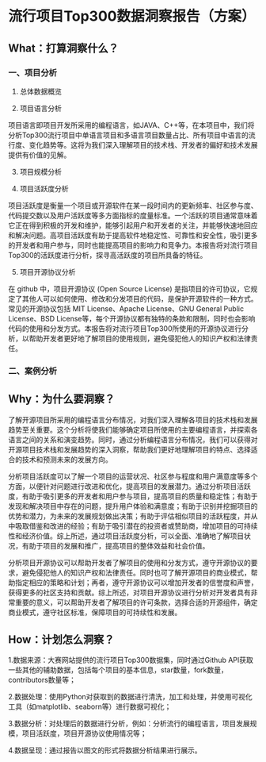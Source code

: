 # 流行项目Top300数据洞察报告（方案）
## What：打算洞察什么？
### 一、项目分析
1. 总体数据概览

2. 项目语言分析

项目语言即项目开发所采用的编程语言，如JAVA、C++等，在本项目中，我们将分析Top300流行项目中单语言项目和多语言项目数量占比、所有项目中语言的流行度、变化趋势等。这将为我们深入理解项目的技术栈、开发者的偏好和技术发展提供有价值的见解。

3. 项目规模分析

4. 项目活跃度分析

项目活跃度是衡量一个项目或开源软件在某一段时间内的更新频率、社区参与度、代码提交数以及用户活跃度等多方面指标的度量标准。一个活跃的项目通常意味着它正在得到积极的开发和维护，能够引起用户和开发者的关注，并能够快速地回应和解决问题。高项目活跃度有助于提高软件地稳定性、可靠性和安全性，吸引更多的开发者和用户参与，同时也能提高项目的影响力和竞争力。本报告将对流行项目Top300的活跃度进行分析，探寻高活跃度的项目所具备的特征。

5. 项目开源协议分析

在 github 中，项目开源协议 (Open Source License) 是指项目的许可协议，它规定了其他人可以如何使用、修改和分发项目的代码，是保护开源软件的一种方式。常见的开源协议包括 MIT License、Apache License、GNU General Public License、BSD License等，每个开源协议都有独特的条款和限制，同时也会影响代码的使用和分发方式。本报告将对流行项目Top300所使用的开源协议进行分析，以帮助开发者更好地了解项目的使用规则，避免侵犯他人的知识产权和法律责任。

### 二、案例分析

## Why：为什么要洞察？


了解开源项目所采用的编程语言分布情况，对我们深入理解各项目的技术栈和发展趋势至关重要。这个分析将使我们能够确定项目所使用的主要编程语言，并探索各语言之间的关系和演变趋势。同时，通过分析编程语言分布情况，我们可以获得对开源项目技术栈和发展趋势的深入洞察，帮助我们更好地理解项目的特点、选择适合的技术和预测未来的发展方向。

分析项目活跃度可以了解一个项目的运营状况、社区参与程度和用户满意度等多个方面，以便针对问题进行改进和优化，提高项目的发展潜力。通过分析项目活跃度，有助于吸引更多的开发者和用户参与项目，提高项目的质量和稳定性；有助于发现和解决项目中存在的问题，提升用户体验和满意度；有助于识别并挖掘项目的优势和潜力，为未来的发展规划做出决策；有助于评估相似项目的活跃程度，并从中吸取借鉴和改进的经验；有助于吸引潜在的投资者或赞助商，增加项目的可持续性和经济价值。综上所述，通过项目活跃度分析，可以全面、准确地了解项目状况，有助于项目的发展和推广，提高项目的整体效益和社会价值。


分析项目开源协议可以帮助开发者了解项目的使用和分发方式，遵守开源协议的要求，避免侵犯他人的知识产权和法律责任。同时也可了解开源项目的商业模式，帮助指定相应的策略和计划；再者，遵守开源协议可以增加开发者的信誉度和声誉，获得更多的社区支持和贡献。综上所述，对项目开源协议进行分析对开发者具有非常重要的意义，可以帮助开发者了解项目的许可条款，选择合适的开源组件，确定商业模式，遵守社区标准，保障项目的可持续性和发展。

## How：计划怎么洞察？

1.数据来源：大赛网站提供的流行项目Top300数据集，同时通过Github API获取一些其他的辅助数据，包括每个项目的基本信息，star数量，fork数量，contributors数量等；

2.数据处理：使用Python对获取到的数据进行清洗，加工和处理，并使用可视化工具（如matplotlib、seaborn等）进行数据可视化；

3.数据分析：对处理后的数据进行分析，例如：分析流行的编程语言，项目发展规模，项目活跃度，项目开源协议使用情况等；

4.数据呈现：通过报告以图文的形式将数据分析结果进行展示。
